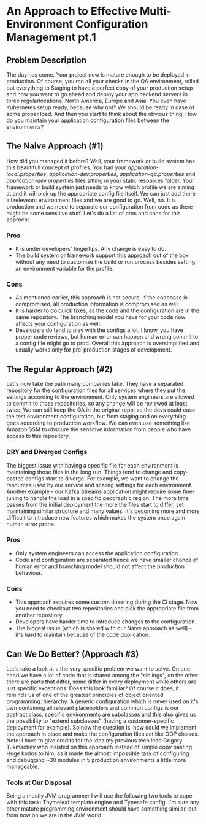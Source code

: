 # An Approach to Effective Multi-Environment Configuration Management pt.1
## Problem Description
The day has come. Your project now is mature enough to be deployed in production. Of course, you ran all your checks in the QA environment, rolled out everything to Staging to have a perfect copy of your production setup and 
now you want to go ahead and deploy your app backend servers in three regularlocations: North America, Europe and Asia. You even have Kubernetes setup ready, because why not? 
We should be ready in case of some proper load. And then you start to think about the obvious thing: How do you maintain your application configuration files between the environments?
## The Naive Approach (#1)
How did you managed it before? Well, your framework or build system has this beautifull concept of profiles. You had your *application-local.properties*, *application-dev.properties*, *application-qa.properties* and *application-dev.properties* 
files sitting in your static resources folder. Your framework or build system just needs to know which profile we are aiming at and it will pick up the appropriate config file itself. We can just add there all releveant environment files and we are good to go.
Well, no. It is production and we need to separate our configuration from code as there might be some sensitive stuff. Let's do a list of pros and cons for this approch:

### Pros
- It is under developers' fingertips. Any change is easy to do.
- The build system or framework support this approach out of the box without any need to customize the build or run process besides setting an environment variable for the profile.
### Cons
- As mentioned earlier, this approach is not secure. If the codebase is compromised, all production information is compromised as well.
- It is harder to do quick fixes, as the code and the configuration are in the same repository. The branching model you have for your code now affects your configuration as well.
- Developers do tend to play with the configs a lot. I know, you have proper code reviews, but human error can happen and wrong commit to a config file might go to prod.
Overall this approach is oversimplified and usually works only for pre-production stages of development.


## The Regular Approach (#2)
Let's now take the path many companies take. They have a separated repository for the configuration files for all services where they put the settings according to the environment. Only system engineers are allowed to commit to those repositories, so any change
will be reviewed at least twice. We can still keep the QA in the original repo, so the devs could ease the test environment configuration, but from staging and on everything goes according to production workflow. We can even use something like Amazon SSM to
obscure the sensitive information from people who have access to this repository.
### DRY and Diverged Configs
The biggest issue with having a specific file for each environment is maintaining those files in the long run. Things tend to change and copy-pasted configs start to diverge. For example, we want to change the resources used by our service and scaling settings 
for each environment. Another example - our Kafka Streams application might recuire some fine-tuning to handle the load in a specific geographic region. The more time passes from the initial deployment the more the files start to differ, yet maintaining 
similar structure and many values. It's becoming more and more difficult to introduce new features which makes the system once again human error prone.

### Pros
- Only system engineers can access the application configuration.
- Code and configuration are separated hence we have smaller chance of human error and branching model should not affect the production behaviour.
### Cons
- This approach requires some custom tinkering during the CI stage. Now you need to checkout two repositories and pick the appropriate file from another repository.
- Developers have harder time to introduce changes to the configuration.
- The biggest issue (which is shared with our Naive approach as well) - it's hard to maintain because of the code duplication.


## Can We Do Better? (Approach #3)
Let's take a look at a the very specific problem we want to solve. On one hand we have a lot of code that is shared among the "siblings", on the other there are parts that differ, some differ in every deployment while others are just specific exceptions.
Does this look familiar? Of course it does, it reminds us of one of the greatest principles of object oriented programming: hierarchy. A generic configuration which is never used on it's own containing all relevant placeholders and common configs is our 
abstract class, specific environments are subclasses and this also gives us the possibility to "extend subclasses" (having a customer-specific deployment for example). So now the question is, how could we implement the approach in place and make 
the configuration files act like OOP classes.
Note: I have to give credits for the idea my previous tech lead Grigory Tukmachev who insisted on this approach instead of simple copy pasting. Huge kudos to him, as it made the almost impossible task of configuring and debugging ~30 modules in 5 
production environments a little more manageable.
### Tools at Our Disposal
Being a mostly JVM programmer I will use the following two tools to cope with this task: Thymeleaf template engine and Typesafe config. I'm sure any other mature programming environment should have something similar, but from now on we are in the JVM world.
